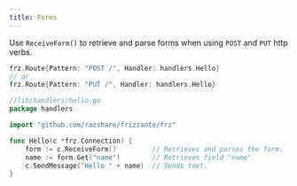 ```yaml
---
title: Forms
---
```


Use `ReceiveForm()` to retrieve and parse forms
when using `POST` and `PUT` http verbs.

```go
frz.Route{Pattern: "POST /", Handler: handlers.Hello}
// or
frz.Route{Pattern: "PUT /", Handler: handlers.Hello}
```

```go
//lib/handlers/hello.go
package handlers

import "github.com/razshare/frizzante/frz"

func Hello(c *frz.Connection) {
    form := c.ReceiveForm()         // Retrieves and parses the form.
    name := form.Get("name")        // Retrieves field "name".
    c.SendMessage("Hello " + name)  // Sends text.
}
```